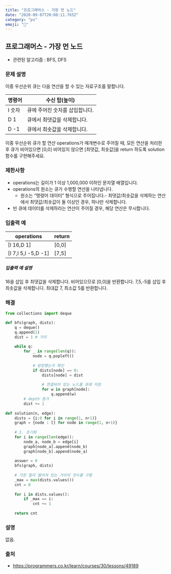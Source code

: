```yaml
---
title: "프로그래머스 - 가장 먼 노드"
date: "2020-09-07T20:08:11.765Z"
category: "ps"
emoji: "📶"
---
```


## 프로그래머스 - 가장 먼 노드

- 관련된 알고리즘 : BFS, DFS

### 문제 설명

이중 우선순위 큐는 다음 연산을 할 수 있는 자료구조를 말합니다.

| 명령어 | 수신 탑(높이)                  |
| ------ | ------------------------------ |
| I 숫자 | 큐에 주어진 숫자를 삽입합니다. |
| D 1    | 큐에서 최댓값을 삭제합니다.    |
| D -1   | 큐에서 최솟값을 삭제합니다.    |

이중 우선순위 큐가 할 연산 operations가 매개변수로 주어질 때, 모든 연산을 처리한 후 큐가 비어있으면 [0,0] 비어있지 않으면 [최댓값, 최솟값]을 return 하도록 solution 함수를 구현해주세요.

### 제한사항

- operations는 길이가 1 이상 1,000,000 이하인 문자열 배열입니다.
- operations의 원소는 큐가 수행할 연산을 나타냅니다.
  - 원소는 “명령어 데이터” 형식으로 주어집니다.- 최댓값/최솟값을 삭제하는 연산에서 최댓값/최솟값이 둘 이상인 경우, 하나만 삭제합니다.
- 빈 큐에 데이터를 삭제하라는 연산이 주어질 경우, 해당 연산은 무시합니다.

### 입출력 예

| operations          | return |
| ------------------- | ------ |
| [I 16,D 1]          | [0,0]  |
| [I 7,I 5,I -5,D -1] | [7,5]  |

##### 입출력 예 설명

16을 삽입 후 최댓값을 삭제합니다. 비어있으므로 [0,0]을 반환합니다.
7,5,-5를 삽입 후 최솟값을 삭제합니다. 최대값 7, 최소값 5를 반환합니다.

### 해결

```python
from collections import deque

def bfs(graph, dists):
    q = deque()
    q.append(1)
    dist = 1 # 거리
    
    while q:
        for _ in range(len(q)):
            node = q.popleft()
            
            # 방문했는지 확인
            if dists[node] == 0:
                dists[node] = dist
                
                # 연결되어 있는 노드를 큐에 저장
                for w in graph[node]:
                    q.append(w)
        # depth 증가
        dist += 1
    
def solution(n, edge):
    dists = {i:0 for i in range(1, n+1)}
    graph = {node : [] for node in range(1, n+1)}
    
    # 1. 초기화
    for i in range(len(edge)):
        node_a, node_b = edge[i]
        graph[node_a].append(node_b)
        graph[node_b].append(node_a)
        
    answer = 0
    bfs(graph, dists)
    
    # 가장 멀리 떨어져 있는 거리의 갯수를 구함
    _max = max(dists.values())
    cnt = 0
    
    for i in dists.values():
        if _max == i:
            cnt += 1
    
    return cnt
```

### 설명

없음.

### 출처

- https://programmers.co.kr/learn/courses/30/lessons/49189
